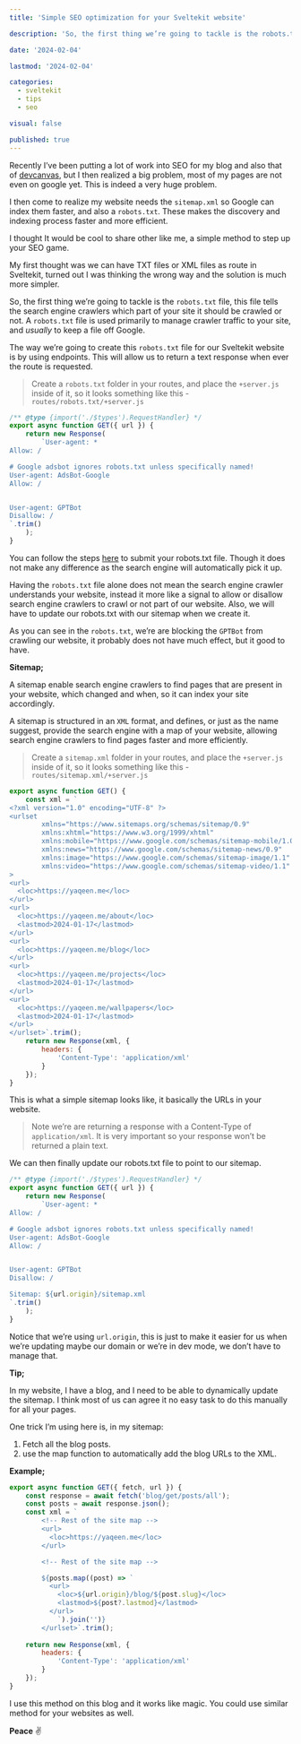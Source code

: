 ```yaml
---
title: 'Simple SEO optimization for your Sveltekit website'

description: 'So, the first thing we’re going to tackle is the robots.txt file, this file tells the search engine crawlers which part of your site it should be crawled or not. A robots.txt file is used primarily to manage crawler traffic to your site, and usually to keep a file off Google.'

date: '2024-02-04'

lastmod: '2024-02-04'

categories:
  - sveltekit
  - tips
  - seo

visual: false

published: true
---
```


Recently I’ve been putting a lot of work into SEO for my blog and also that of [devcanvas](http://devcanvas.art/blog), but I then realized a big problem, most of my pages are not even on google yet. This is indeed a very huge problem.

I then come to realize my website needs the `sitemap.xml` so Google can index them faster, and also a `robots.txt`. These makes the discovery and indexing process faster and more efficient.

I thought It would be cool to share other like me, a simple method to step up your SEO game.

My first thought was we can have TXT files or XML files as route in Sveltekit, turned out I was thinking the wrong way and the solution is much more simpler.

So, the first thing we’re going to tackle is the `robots.txt` file, this file tells the search engine crawlers which part of your site it should be crawled or not. A `robots.txt` file is used primarily to manage crawler traffic to your site, and _usually_ to keep a file off Google.

The way we’re going to create this `robots.txt` file for our Sveltekit website is by using endpoints. This will allow us to return a text response when ever the route is requested.

> Create a `robots.txt` folder in your routes, and place the `+server.js` inside of it, so it looks something like this - `routes/robots.txt/+server.js`

```js
/** @type {import('./$types').RequestHandler} */
export async function GET({ url }) {
	return new Response(
		`User-agent: *
Allow: /

# Google adsbot ignores robots.txt unless specifically named!
User-agent: AdsBot-Google
Allow: /


User-agent: GPTBot
Disallow: /
`.trim()
	);
}
```

You can follow the steps [here](https://developers.google.com/search/docs/crawling-indexing/robots/create-robots-txt) to submit your robots.txt file. Though it does not make any difference as the search engine will automatically pick it up.

Having the `robots.txt` file alone does not mean the search engine crawler understands your website, instead it more like a signal to allow or disallow search engine crawlers to crawl or not part of our website. Also, we will have to update our robots.txt with our sitemap when we create it.

As you can see in the `robots.txt`, we’re are blocking the `GPTBot` from crawling our website, it probably does not have much effect, but it good to have.

**Sitemap;**

A sitemap enable search engine crawlers to find pages that are present in your website, which changed and when, so it can index your site accordingly.

A sitemap is structured in an `XML` format, and defines, or just as the name suggest, provide the search engine with a map of your website, allowing search engine crawlers to find pages faster and more efficiently.

> Create a `sitemap.xml` folder in your routes, and place the `+server.js` inside of it, so it looks something like this - `routes/sitemap.xml/+server.js`

```js
export async function GET() {
	const xml = `
<?xml version="1.0" encoding="UTF-8" ?>
<urlset
        xmlns="https://www.sitemaps.org/schemas/sitemap/0.9"
        xmlns:xhtml="https://www.w3.org/1999/xhtml"
        xmlns:mobile="https://www.google.com/schemas/sitemap-mobile/1.0"
        xmlns:news="https://www.google.com/schemas/sitemap-news/0.9"
        xmlns:image="https://www.google.com/schemas/sitemap-image/1.1"
        xmlns:video="https://www.google.com/schemas/sitemap-video/1.1"
>
<url>
  <loc>https://yaqeen.me</loc>
</url>
<url>
  <loc>https://yaqeen.me/about</loc>
  <lastmod>2024-01-17</lastmod>
</url>
<url>
  <loc>https://yaqeen.me/blog</loc>
</url>
<url>
  <loc>https://yaqeen.me/projects</loc>
  <lastmod>2024-01-17</lastmod>
</url>
<url>
  <loc>https://yaqeen.me/wallpapers</loc>
  <lastmod>2024-01-17</lastmod>
</url>
</urlset>`.trim();
	return new Response(xml, {
		headers: {
			'Content-Type': 'application/xml'
		}
	});
}
```

This is what a simple sitemap looks like, it basically the URLs in your website.

> Note we’re are returning a response with a Content-Type of `application/xml`. It is very important so your response won’t be returned a plain text.

We can then finally update our robots.txt file to point to our sitemap.

```js
/** @type {import('./$types').RequestHandler} */
export async function GET({ url }) {
	return new Response(
		`User-agent: *
Allow: /

# Google adsbot ignores robots.txt unless specifically named!
User-agent: AdsBot-Google
Allow: /


User-agent: GPTBot
Disallow: /

Sitemap: ${url.origin}/sitemap.xml
`.trim()
	);
}
```

Notice that we’re using `url.origin`, this is just to make it easier for us when we’re updating maybe our domain or we’re in dev mode, we don’t have to manage that.

**Tip;**

In my website, I have a blog, and I need to be able to dynamically update the sitemap. I think most of us can agree it no easy task to do this manually for all your pages.

One trick I’m using here is, in my sitemap:

1. Fetch all the blog posts.
2. use the map function to automatically add the blog URLs to the XML.

**Example;**

```js
export async function GET({ fetch, url }) {
	const response = await fetch('blog/get/posts/all');
	const posts = await response.json();
	const xml = `
        <!-- Rest of the site map -->
        <url>
          <loc>https://yaqeen.me</loc>
        </url>

        <!-- Rest of the site map -->

        ${posts.map((post) => `
          <url>
            <loc>${url.origin}/blog/${post.slug}</loc>
            <lastmod>${post?.lastmod}</lastmod>
          </url>
            `).join('')}
        </urlset>`.trim();
        
	return new Response(xml, {
		headers: {
			'Content-Type': 'application/xml'
		}
	});
}
```

I use this method on this blog and it works like magic. You could use similar method for your websites as well.

**Peace** ✌️
